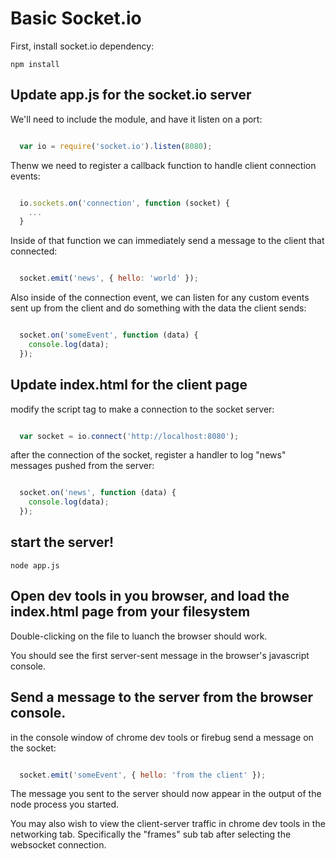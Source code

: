 # Basic Socket.io

First, install socket.io dependency:

`
npm install
`

## Update app.js for the socket.io server

We'll need to include the module, and have it listen on a port:

```javascript

  var io = require('socket.io').listen(8080);
```

Thenw we need to register a callback function to handle client connection events:

```javascript

  io.sockets.on('connection', function (socket) {
    ...
  }
```

Inside of that function we can immediately send a message to the client that connected:

```javascript

  socket.emit('news', { hello: 'world' });
```

Also inside of the connection event, we can listen for any custom events sent up from the client and do something with the data the client sends:

```javascript

  socket.on('someEvent', function (data) {
    console.log(data);
  });
```

## Update index.html for the client page

modify the script tag to make a connection to the socket server:

```javascript

  var socket = io.connect('http://localhost:8080');
```

after the connection of the socket, register a handler to log "news" messages pushed from the server:

```javascript

  socket.on('news', function (data) {
    console.log(data);
  });
```

## start the server!

`
node app.js
`

## Open dev tools in you browser, and load the index.html page from your filesystem

Double-clicking on the file to luanch the browser should work.

You should see the first server-sent message in the browser's javascript console.

## Send a message to the server from the browser console.

in the console window of chrome dev tools or firebug send a message on the socket:

```javascript

  socket.emit('someEvent', { hello: 'from the client' });
```

The message you sent to the server should now appear in the output of the node process you started.

You may also wish to view the client-server traffic in chrome dev tools in the networking tab. Specifically the "frames" sub tab after selecting the websocket connection.


